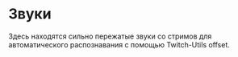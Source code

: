 # Звуки

Здесь находятся сильно пережатые звуки со стримов для автоматического распознавания с помощью Twitch-Utils offset.